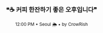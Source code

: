 <div align="center">

<br>

<h3>❝☕ 커피 한잔하기 좋은 오후입니다❞</h3>

<sub>12:00 PM • Seoul 🌦️ • by CrowRish</sub>

<br>

</div>